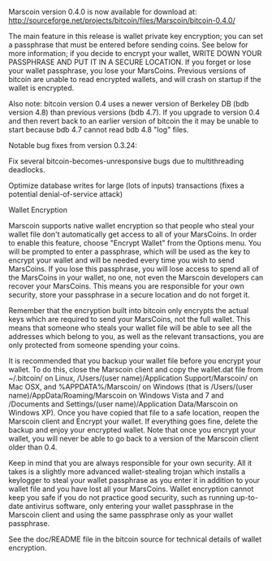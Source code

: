 Marscoin version 0.4.0 is now available for download at:
http://sourceforge.net/projects/bitcoin/files/Marscoin/bitcoin-0.4.0/

The main feature in this release is wallet private key encryption;
you can set a passphrase that must be entered before sending coins.
See below for more information; if you decide to encrypt your wallet,
WRITE DOWN YOUR PASSPHRASE AND PUT IT IN A SECURE LOCATION. If you
forget or lose your wallet passphrase, you lose your MarsCoins.
Previous versions of bitcoin are unable to read encrypted wallets,
and will crash on startup if the wallet is encrypted.

Also note: bitcoin version 0.4 uses a newer version of Berkeley DB
(bdb version 4.8) than previous versions (bdb 4.7). If you upgrade
to version 0.4 and then revert back to an earlier version of bitcoin
the it may be unable to start because bdb 4.7 cannot read bdb 4.8
"log" files.


Notable bug fixes from version 0.3.24:

Fix several bitcoin-becomes-unresponsive bugs due to multithreading
deadlocks.

Optimize database writes for large (lots of inputs) transactions
(fixes a potential denial-of-service attack)


Wallet Encryption

Marscoin supports native wallet encryption so that people who steal your
wallet file don't automatically get access to all of your MarsCoins.
In order to enable this feature, choose "Encrypt Wallet" from the
Options menu.  You will be prompted to enter a passphrase, which
will be used as the key to encrypt your wallet and will be needed
every time you wish to send MarsCoins.  If you lose this passphrase,
you will lose access to spend all of the MarsCoins in your wallet,
no one, not even the Marscoin developers can recover your MarsCoins.
This means you are responsible for your own security, store your
passphrase in a secure location and do not forget it.

Remember that the encryption built into bitcoin only encrypts the
actual keys which are required to send your MarsCoins, not the full
wallet.  This means that someone who steals your wallet file will
be able to see all the addresses which belong to you, as well as the
relevant transactions, you are only protected from someone spending
your coins.

It is recommended that you backup your wallet file before you
encrypt your wallet.  To do this, close the Marscoin client and
copy the wallet.dat file from ~/.bitcoin/ on Linux, /Users/(user
name)/Application Support/Marscoin/ on Mac OSX, and %APPDATA%/Marscoin/
on Windows (that is /Users/(user name)/AppData/Roaming/Marscoin on
Windows Vista and 7 and /Documents and Settings/(user name)/Application
Data/Marscoin on Windows XP).  Once you have copied that file to a
safe location, reopen the Marscoin client and Encrypt your wallet.
If everything goes fine, delete the backup and enjoy your encrypted
wallet.  Note that once you encrypt your wallet, you will never be
able to go back to a version of the Marscoin client older than 0.4.

Keep in mind that you are always responsible for your own security.
All it takes is a slightly more advanced wallet-stealing trojan which
installs a keylogger to steal your wallet passphrase as you enter it
in addition to your wallet file and you have lost all your MarsCoins.
Wallet encryption cannot keep you safe if you do not practice
good security, such as running up-to-date antivirus software, only
entering your wallet passphrase in the Marscoin client and using the
same passphrase only as your wallet passphrase.

See the doc/README file in the bitcoin source for technical details
of wallet encryption.
